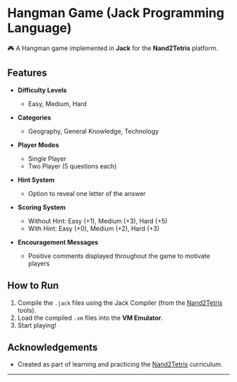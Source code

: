 # Hangman Game (Jack Programming Language)

🎮 A Hangman game implemented in **Jack** for the **Nand2Tetris** platform.

## Features

- **Difficulty Levels**
  - Easy, Medium, Hard

- **Categories**
  - Geography, General Knowledge, Technology

- **Player Modes**
  - Single Player
  - Two Player (5 questions each)

- **Hint System**
  - Option to reveal one letter of the answer

- **Scoring System**
  - Without Hint: Easy (+1), Medium (+3), Hard (+5)
  - With Hint: Easy (+0), Medium (+2), Hard (+3)

- **Encouragement Messages**
  - Positive comments displayed throughout the game to motivate players

## How to Run

1. Compile the `.jack` files using the Jack Compiler (from the [Nand2Tetris](https://www.nand2tetris.org/) tools).
2. Load the compiled `.vm` files into the **VM Emulator**.
3. Start playing!

## Acknowledgements

- Created as part of learning and practicing the [Nand2Tetris](https://www.nand2tetris.org/) curriculum.

---
